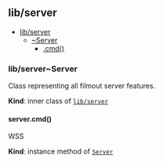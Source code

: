 <a name="module_lib/server"></a>

## lib/server

* [lib/server](#module_lib/server)
    * [~Server](#module_lib/server..Server)
        * [.cmd()](#module_lib/server..Server+cmd)

<a name="module_lib/server..Server"></a>

### lib/server~Server
Class representing all filmout server features.

**Kind**: inner class of [<code>lib/server</code>](#module_lib/server)  
<a name="module_lib/server..Server+cmd"></a>

#### server.cmd()
WSS

**Kind**: instance method of [<code>Server</code>](#module_lib/server..Server)  
